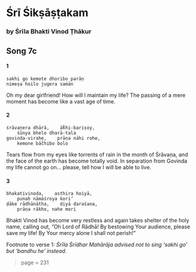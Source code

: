 # Śrī Śikṣāṣṭakam

### by Śrīla Bhakti Vinod Ṭhākur

## Song 7c

#### 1

    sakhi go kemote dhoribo parāṇ
    nimeṣa hoilo jugera samān

Oh my dear girlfriend! How will I  maintain my life? The passing of a mere moment has become like a vast age of time.

#### 2

    śrāvaṇera dhārā,    ā̐khi-bariṣoy,
        śūnya bhelo dharā-tala
    govinda-virahe,    prāṇa nāhi rohe,
        kemone bā̐chibo bolo

Tears flow from my eyes like torrents of rain in the month of Śrāvaṇa, and the face of the earth has become totally void. In separation from Govinda my life cannot go on... please, tell how I will be able to live.

#### 3

    bhakativinoda,    asthira hoiyā,
        punaḥ nāmāśroya kori’
    ḍāke rādhānātha,    diyā daraśana,
        prāṇa rākho, nahe mori

Bhakti Vinod has become very restless and again takes shelter of the holy name, calling out, “Oh Lord of Rādhā! By bestowing Your audience, please save my life! By Your mercy alone I shall not perish!”

Footnote to verse 1: *Śrīla Śrīdhar Mahārāja advised not to sing ‘sakhi go’ but ‘bandhu he’ instead.*

> page = 231
